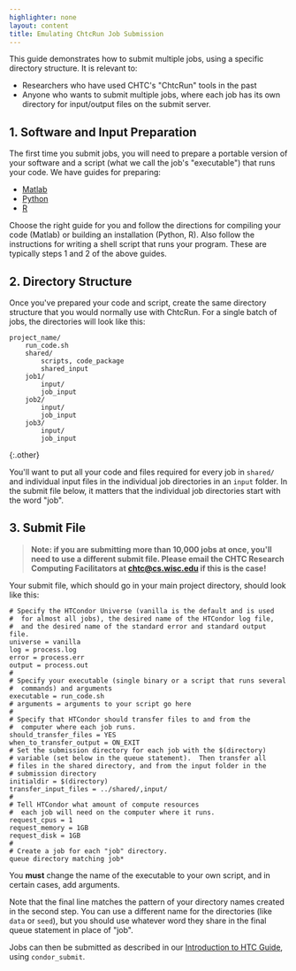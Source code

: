 ```yaml
---
highlighter: none
layout: content
title: Emulating ChtcRun Job Submission
---
```



This guide demonstrates how to submit multiple jobs, using a specific
directory structure. It is relevant to:

-   Researchers who have used CHTC\'s \"ChtcRun\" tools in the past
-   Anyone who wants to submit multiple jobs, where each job has its own
    directory for input/output files on the submit server.

**1. Software and Input Preparation**
---------------------------------

The first time you submit jobs, you will need to prepare a portable
version of your software and a script (what we call the job\'s
\"executable\") that runs your code. We have guides for preparing:

-   [Matlab](matlab-jobs)
-   [Python](python-jobs)
-   [R](r-jobs)

Choose the right guide for you and follow the directions for compiling
your code (Matlab) or building an installation (Python, R). Also follow
the instructions for writing a shell script that runs your program.
These are typically steps 1 and 2 of the above guides.

**2. Directory Structure**
----------------------

Once you\'ve prepared your code and script, create the same directory
structure that you would normally use with ChtcRun. For a single batch
of jobs, the directories will look like this:

``` 
project_name/
    run_code.sh
    shared/
        scripts, code_package
        shared_input
    job1/
        input/
        job_input
    job2/
        input/
        job_input
    job3/
        input/
        job_input
```
{:.other}

You\'ll want to put all your code and files required for every job in
`shared/` and individual input files in the individual job directories
in an `input` folder. In the submit file below, it matters that the
individual job directories start with the word \"job\".

**3. Submit File**
--------------

> **Note: if you are submitting more than 10,000 jobs at once, you\'ll
> need to use a different submit file. Please email the CHTC Research
> Computing Facilitators at <chtc@cs.wisc.edu> if this is the case!**

Your submit file, which should go in your main project directory, should
look like this:

``` {.sub}
# Specify the HTCondor Universe (vanilla is the default and is used
#  for almost all jobs), the desired name of the HTCondor log file,
#  and the desired name of the standard error and standard output file.  
universe = vanilla
log = process.log
error = process.err
output = process.out
#
# Specify your executable (single binary or a script that runs several
#  commands) and arguments
executable = run_code.sh
# arguments = arguments to your script go here
#
# Specify that HTCondor should transfer files to and from the
#  computer where each job runs. 
should_transfer_files = YES
when_to_transfer_output = ON_EXIT
# Set the submission directory for each job with the $(directory)
# variable (set below in the queue statement).  Then transfer all 
# files in the shared directory, and from the input folder in the 
# submission directory
initialdir = $(directory)
transfer_input_files = ../shared/,input/
#
# Tell HTCondor what amount of compute resources
#  each job will need on the computer where it runs.
request_cpus = 1
request_memory = 1GB
request_disk = 1GB
#
# Create a job for each "job" directory.
queue directory matching job*
```

You **must** change the name of the executable to your own script, and
in certain cases, add arguments.

Note that the final line matches the pattern of your directory names
created in the second step. You can use a different name for the
directories (like `data` or `seed`), but you should use whatever word
they share in the final queue statement in place of \"job\".

Jobs can then be submitted as described in our [Introduction to HTC
Guide](helloworld), using `condor_submit`.
